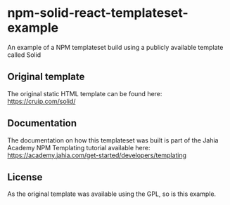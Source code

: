 # npm-solid-react-templateset-example
An example of a NPM templateset build using a publicly available template called Solid

## Original template

The original static HTML template can be found here: https://cruip.com/solid/

## Documentation 

The documentation on how this templateset was built is part of the Jahia Academy NPM Templating tutorial available here: https://academy.jahia.com/get-started/developers/templating

## License 

As the original template was available using the GPL, so is this example. 
